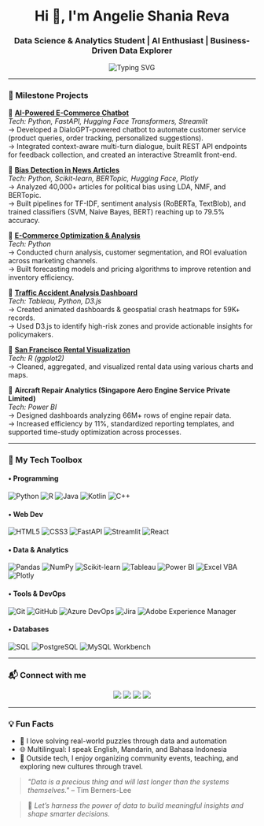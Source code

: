 <h1 align="center">Hi 👋, I'm Angelie Shania Reva</h1>
<h3 align="center">Data Science & Analytics Student | AI Enthusiast | Business-Driven Data Explorer</h3>

<p align="center">
  <img src="https://readme-typing-svg.demolab.com?font=Fira+Code&size=20&pause=1000&center=true&width=500&lines=Turning+Data+into+Business+Decisions...;Driven+by+Curiosity+%26+Code;Passionate+about+Analytics+%7C+AI+%7C+Impact" alt="Typing SVG" />
</p>

---

### 💼 Milestone Projects

📌 **[AI-Powered E-Commerce Chatbot](https://github.com/angelieshaniareva/7-teens-DSA3101-2410-Project)**  </br>
*Tech: Python, FastAPI, Hugging Face Transformers, Streamlit*  
→ Developed a DialoGPT-powered chatbot to automate customer service (product queries, order tracking, personalized suggestions).  
→ Integrated context-aware multi-turn dialogue, built REST API endpoints for feedback collection, and created an interactive Streamlit front-end.

📌 **[Bias Detection in News Articles](https://github.com/angelieshaniareva/news-bias-detection)**  </br>
*Tech: Python, Scikit-learn, BERTopic, Hugging Face, Plotly*  
→ Analyzed 40,000+ articles for political bias using LDA, NMF, and BERTopic.  
→ Built pipelines for TF-IDF, sentiment analysis (RoBERTa, TextBlob), and trained classifiers (SVM, Naive Bayes, BERT) reaching up to 79.5% accuracy.

📌 **[E-Commerce Optimization & Analysis](https://github.com/angelieshaniareva/7-teens-DSA3101-2410-Project)**  </br>
*Tech: Python*  
→ Conducted churn analysis, customer segmentation, and ROI evaluation across marketing channels.  
→ Built forecasting models and pricing algorithms to improve retention and inventory efficiency.

📌 **[Traffic Accident Analysis Dashboard](https://github.com/angelieshaniareva/Montgomery-Traffic-Accident-Dashboard)** </br>
*Tech: Tableau, Python, D3.js*  
→ Created animated dashboards & geospatial crash heatmaps for 59K+ records.  
→ Used D3.js to identify high-risk zones and provide actionable insights for policymakers.

📌 **[San Francisco Rental Visualization](https://github.com/angelieshaniareva/San-Francisco-Rental-Visualization-in-R)** </br>
*Tech: R (ggplot2)*  
→ Cleaned, aggregated, and visualized rental data using various charts and maps.

📌 **Aircraft Repair Analytics (Singapore Aero Engine Service Private Limited)** </br>
*Tech: Power BI*  
→ Designed dashboards analyzing 66M+ rows of engine repair data.  
→ Increased efficiency by 11%, standardized reporting templates, and supported time-study optimization across processes.

---

### 🧰 My Tech Toolbox

#### • Programming  
![Python](https://img.shields.io/badge/Python-3776AB?style=flat&logo=python&logoColor=white)
![R](https://img.shields.io/badge/R-276DC3?style=flat&logo=r&logoColor=white)
![Java](https://img.shields.io/badge/Java-007396?style=flat&logo=java&logoColor=white)
![Kotlin](https://img.shields.io/badge/Kotlin-0095D5?style=flat&logo=kotlin&logoColor=white)
![C++](https://img.shields.io/badge/C++-00599C?style=flat&logo=cplusplus&logoColor=white)

#### • Web Dev
![HTML5](https://img.shields.io/badge/HTML5-E34F26?style=flat&logo=html5&logoColor=white)
![CSS3](https://img.shields.io/badge/CSS3-1572B6?style=flat&logo=css3&logoColor=white)
![FastAPI](https://img.shields.io/badge/FastAPI-005571?style=flat&logo=fastapi)
![Streamlit](https://img.shields.io/badge/Streamlit-FF4B4B?style=flat&logo=streamlit&logoColor=white)
![React](https://img.shields.io/badge/React-61DAFB?style=flat&logo=react&logoColor=black)

#### • Data & Analytics
![Pandas](https://img.shields.io/badge/Pandas-150458?style=flat&logo=pandas)
![NumPy](https://img.shields.io/badge/Numpy-013243?style=flat&logo=numpy&logoColor=white)
![Scikit-learn](https://img.shields.io/badge/Scikit--Learn-F7931E?style=flat&logo=scikitlearn&logoColor=white)
![Tableau](https://img.shields.io/badge/Tableau-E97627?style=flat&logo=tableau&logoColor=white)
![Power BI](https://img.shields.io/badge/Power%20BI-F2C811?style=flat&logo=powerbi&logoColor=black)
![Excel VBA](https://img.shields.io/badge/Excel-VBA-217346?style=flat&logo=microsoft-excel&logoColor=white)
![Plotly](https://img.shields.io/badge/Plotly-3F4F75?style=flat&logo=plotly&logoColor=white)

#### • Tools & DevOps
![Git](https://img.shields.io/badge/Git-F05032?style=flat&logo=git&logoColor=white)
![GitHub](https://img.shields.io/badge/GitHub-181717?style=flat&logo=github)
![Azure DevOps](https://img.shields.io/badge/Azure%20DevOps-0078D7?style=flat&logo=azuredevops&logoColor=white)
![Jira](https://img.shields.io/badge/Jira-0052CC?style=flat&logo=jira&logoColor=white)
![Adobe Experience Manager](https://img.shields.io/badge/AdobeExperienceManager-FF0000?style=flat&logo=adobe&logoColor=white)

#### • Databases
![SQL](https://img.shields.io/badge/SQL-4479A1?style=flat&logo=mysql&logoColor=white)
![PostgreSQL](https://img.shields.io/badge/PostgreSQL-336791?style=flat&logo=postgresql&logoColor=white)
![MySQL Workbench](https://img.shields.io/badge/MySQLWorkbench-00758F?style=flat)

---

### 📬 Connect with me

<p align="center">
  <a href="mailto:e0985897@u.nus.edu"><img src="https://img.shields.io/badge/e0985897@u.nus.edu-red?style=flat-square&logo=gmail&logoColor=white"></a>
  <a href="mailto:reva.angelieshania@gmail.com"><img src="https://img.shields.io/badge/reva.angelieshania@gmail.com-blue?style=flat-square&logo=gmail&logoColor=white"></a>
  <a href="https://www.linkedin.com/in/angelie-shania-reva-757048166/"><img src="https://img.shields.io/badge/LinkedIn-Angelie Shania Reva-blue?style=flat-square&logo=linkedin"></a>
  <a href="https://github.com/angelieshaniareva"><img src="https://img.shields.io/badge/GitHub-angelieshaniareva-black?style=flat-square&logo=github"></a>
</p>

---

### 💡 Fun Facts

- 🧩 I love solving real-world puzzles through data and automation
- 🌐 Multilingual: I speak English, Mandarin, and Bahasa Indonesia
- 🧶 Outside tech, I enjoy organizing community events, teaching, and exploring new cultures through travel.

> _"Data is a precious thing and will last longer than the systems themselves."_ – Tim Berners-Lee

> 💬 *Let’s harness the power of data to build meaningful insights and shape smarter decisions.*
